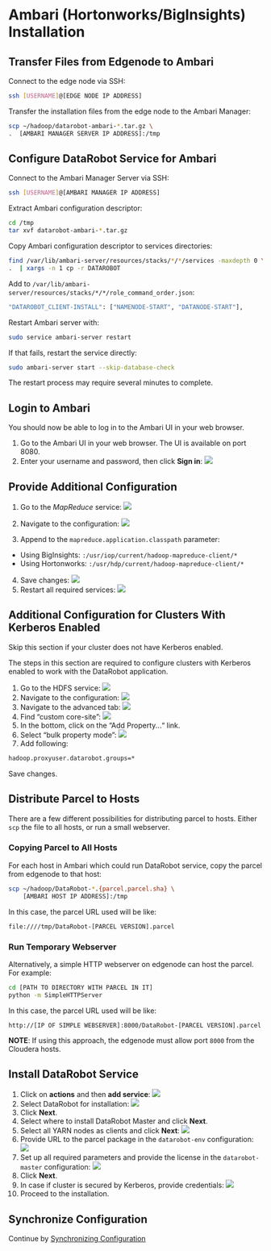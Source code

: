 # Ambari (Hortonworks/BigInsights) Installation

## Transfer Files from Edgenode to Ambari

Connect to the edge node via SSH:

```bash
ssh [USERNAME]@[EDGE NODE IP ADDRESS]
```

Transfer the installation files from the edge node to the Ambari Manager:

```bash
scp ~/hadoop/datarobot-ambari-*.tar.gz \
.  [AMBARI MANAGER SERVER IP ADDRESS]:/tmp
```

## Configure DataRobot Service for Ambari

Connect to the Ambari Manager Server via SSH:

```bash
ssh [USERNAME]@[AMBARI MANAGER IP ADDRESS]
```

Extract Ambari configuration descriptor:

```bash
cd /tmp
tar xvf datarobot-ambari-*.tar.gz
```

Copy Ambari configuration descriptor to services directories:

```bash
find /var/lib/ambari-server/resources/stacks/*/*/services -maxdepth 0 \
.  | xargs -n 1 cp -r DATAROBOT
```

Add to `/var/lib/ambari-server/resources/stacks/*/*/role_command_order.json`:

```bash
"DATAROBOT_CLIENT-INSTALL": ["NAMENODE-START", "DATANODE-START"],
```

Restart Ambari server with:

```bash
sudo service ambari-server restart
```

If that fails, restart the service directly:

```bash
sudo ambari-server start --skip-database-check
```

The restart process may require several minutes to complete.

## Login to Ambari

You should now be able to log in to the Ambari UI in your web browser.

1. Go to the Ambari UI in your web browser. The UI is available on port 8080.
2. Enter your username and password, then click **Sign in**:
![](images/ambari-sign-in.png)

## Provide Additional Configuration

1. Go to the _MapReduce_ service:
![](images/ambari-mapreduce-service.png)
2. Navigate to the configuration:
![](images/ambari-navigation-config.png)

3. Append to the `mapreduce.application.classpath` parameter:
  * Using BigInsights: `:/usr/iop/current/hadoop-mapreduce-client/*`
  * Using Hortonworks: `:/usr/hdp/current/hadoop-mapreduce-client/*`

4. Save changes:
![](images/ambari-save-changes.png)
5. Restart all required services:
![](images/ambari-restart-services.png)

## Additional Configuration for Clusters With Kerberos Enabled

Skip this section if your cluster does not have Kerberos enabled.

The steps in this section are required to configure clusters with Kerberos enabled to work with the DataRobot application.

1. Go to the HDFS service:
![](images/ambari-hdfs-service.png)
2. Navigate to the configuration:
![](images/ambari-hdfs-config.png)
3. Navigate to the advanced tab:
![](images/ambari-hdfs-advanced.png)
4. Find “custom core-site”:
![](images/ambari-hdfs-custom.png)
5. In the bottom, click on the “Add Property...“ link.
6. Select “bulk property mode”:
![](images/ambari-hdfs-bulk-props.png)
7. Add following:

```bash
hadoop.proxyuser.datarobot.groups=*
```

Save changes.

## Distribute Parcel to Hosts

There are a few different possibilities for distributing parcel to hosts.
Either `scp` the file to all hosts, or run a small webserver.

### Copying Parcel to All Hosts

For each host in Ambari which could run DataRobot service, copy the parcel
from edgenode to that host:

```bash
scp ~/hadoop/DataRobot-*.{parcel,parcel.sha} \
    [AMBARI HOST IP ADDRESS]:/tmp
```

In this case, the parcel URL used will be like:

```
file:////tmp/DataRobot-[PARCEL VERSION].parcel
```

### Run Temporary Webserver

Alternatively, a simple HTTP webserver on edgenode can host the parcel.
For example:

```bash
cd [PATH TO DIRECTORY WITH PARCEL IN IT]
python -m SimpleHTTPServer
```

In this case, the parcel URL used will be like:

```
http://[IP OF SIMPLE WEBSERVER]:8000/DataRobot-[PARCEL VERSION].parcel
```

**NOTE**: If using this approach, the edgenode must allow port `8000`
from the Cloudera hosts.

## Install DataRobot Service

1. Click on **actions** and then **add service**:
![](images/ambari-add-service.png)
2. Select DataRobot for installation:
![](images/ambari-select-datarobot.png)
3. Click **Next**.
4. Select where to install DataRobot Master and click **Next**.
5. Select all YARN nodes as clients and click **Next**:
![](images/ambari-select-yarn.png)
6. Provide URL to the parcel package in the `datarobot-env` configuration:
![](images/ambari-parcel-url.png)
7. Set up all required parameters and provide the license in the `datarobot-master`
configuration:
![](images/ambari-required-params.png)
3. Click **Next**.
4. In case if cluster is secured by Kerberos, provide credentials:
![](images/ambari-kerberos.png)
5. Proceed to the installation.

## Synchronize Configuration

Continue by [Synchronizing Configuration](./hadoop-install.md#synchronize-configuration)
